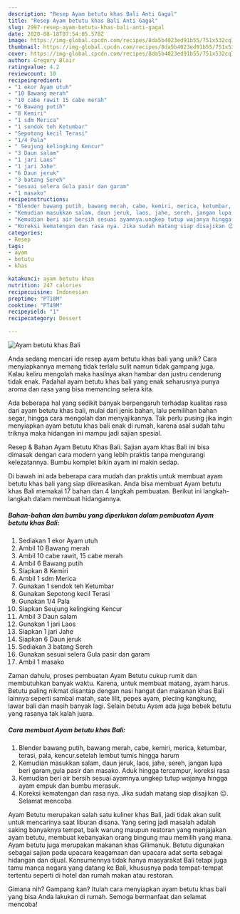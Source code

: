 ```yaml
---
description: "Resep Ayam betutu khas Bali Anti Gagal"
title: "Resep Ayam betutu khas Bali Anti Gagal"
slug: 2997-resep-ayam-betutu-khas-bali-anti-gagal
date: 2020-08-18T07:54:05.578Z
image: https://img-global.cpcdn.com/recipes/8da5b4023ed91b55/751x532cq70/ayam-betutu-khas-bali-foto-resep-utama.jpg
thumbnail: https://img-global.cpcdn.com/recipes/8da5b4023ed91b55/751x532cq70/ayam-betutu-khas-bali-foto-resep-utama.jpg
cover: https://img-global.cpcdn.com/recipes/8da5b4023ed91b55/751x532cq70/ayam-betutu-khas-bali-foto-resep-utama.jpg
author: Gregory Blair
ratingvalue: 4.2
reviewcount: 10
recipeingredient:
- "1 ekor Ayam utuh"
- "10 Bawang merah"
- "10 cabe rawit 15 cabe merah"
- "6 Bawang putih"
- "8 Kemiri"
- "1 sdm Merica"
- "1 sendok teh Ketumbar"
- "Sepotong kecil Terasi"
- "1/4 Pala"
- " Seujung kelingking Kencur"
- "3 Daun salam"
- "1 jari Laos"
- "1 jari Jahe"
- "6 Daun jeruk"
- "3 batang Sereh"
- "sesuai selera Gula pasir dan garam"
- "1 masako"
recipeinstructions:
- "Blender bawang putih, bawang merah, cabe, kemiri, merica, ketumbar, terasi, pala, kencur.setelah lembut tumis hingga harum"
- "Kemudian masukkan salam, daun jeruk, laos, jahe, sereh, jangan lupa beri garam,gula pasir dan masako. Aduk hingga tercampur, koreksi rasa"
- "Kemudian beri air bersih sesuai ayamnya.ungkep tutup wajanya hingga ayam empuk dan bumbu merasuk."
- "Koreksi kematengan dan rasa nya. Jika sudah matang siap disajikan 😉. Selamat mencoba"
categories:
- Resep
tags:
- ayam
- betutu
- khas

katakunci: ayam betutu khas 
nutrition: 247 calories
recipecuisine: Indonesian
preptime: "PT18M"
cooktime: "PT49M"
recipeyield: "1"
recipecategory: Dessert

---
```



![Ayam betutu khas Bali](https://img-global.cpcdn.com/recipes/8da5b4023ed91b55/751x532cq70/ayam-betutu-khas-bali-foto-resep-utama.jpg)

Anda sedang mencari ide resep ayam betutu khas bali yang unik? Cara menyiapkannya memang tidak terlalu sulit namun tidak gampang juga. Kalau keliru mengolah maka hasilnya akan hambar dan justru cenderung tidak enak. Padahal ayam betutu khas bali yang enak seharusnya punya aroma dan rasa yang bisa memancing selera kita.

Ada beberapa hal yang sedikit banyak berpengaruh terhadap kualitas rasa dari ayam betutu khas bali, mulai dari jenis bahan, lalu pemilihan bahan segar, hingga cara mengolah dan menyajikannya. Tak perlu pusing jika ingin menyiapkan ayam betutu khas bali enak di rumah, karena asal sudah tahu triknya maka hidangan ini mampu jadi sajian spesial.

Resep &amp; Bahan Ayam Betutu Khas Bali. Sajian ayam khas Bali ini bisa dimasak dengan cara modern yang lebih praktis tanpa mengurangi kelezatannya. Bumbu komplet bikin ayam ini makin sedap.


Di bawah ini ada beberapa cara mudah dan praktis untuk membuat ayam betutu khas bali yang siap dikreasikan. Anda bisa membuat Ayam betutu khas Bali memakai 17 bahan dan 4 langkah pembuatan. Berikut ini langkah-langkah dalam membuat hidangannya.

<!--inarticleads1-->

##### Bahan-bahan dan bumbu yang diperlukan dalam pembuatan Ayam betutu khas Bali:

1. Sediakan 1 ekor Ayam utuh
1. Ambil 10 Bawang merah
1. Ambil 10 cabe rawit, 15 cabe merah
1. Ambil 6 Bawang putih
1. Siapkan 8 Kemiri
1. Ambil 1 sdm Merica
1. Gunakan 1 sendok teh Ketumbar
1. Gunakan Sepotong kecil Terasi
1. Gunakan 1/4 Pala
1. Siapkan  Seujung kelingking Kencur
1. Ambil 3 Daun salam
1. Gunakan 1 jari Laos
1. Siapkan 1 jari Jahe
1. Siapkan 6 Daun jeruk
1. Sediakan 3 batang Sereh
1. Gunakan sesuai selera Gula pasir dan garam
1. Ambil 1 masako


Zaman dahulu, proses pembuatan Ayam Betutu cukup rumit dan membutuhkan banyak waktu. Karena, untuk membuat matang, ayam harus. Betutu paling nikmat disantap dengan nasi hangat dan makanan khas Bali lainnya seperti sambal matah, sate lilit, pepes ayam, plecing kangkung, lawar bali dan masih banyak lagi. Selain betutu Ayam ada juga bebek betutu yang rasanya tak kalah juara. 

<!--inarticleads2-->

##### Cara membuat Ayam betutu khas Bali:

1. Blender bawang putih, bawang merah, cabe, kemiri, merica, ketumbar, terasi, pala, kencur.setelah lembut tumis hingga harum
1. Kemudian masukkan salam, daun jeruk, laos, jahe, sereh, jangan lupa beri garam,gula pasir dan masako. Aduk hingga tercampur, koreksi rasa
1. Kemudian beri air bersih sesuai ayamnya.ungkep tutup wajanya hingga ayam empuk dan bumbu merasuk.
1. Koreksi kematengan dan rasa nya. Jika sudah matang siap disajikan 😉. Selamat mencoba


Ayam Betutu merupakan salah satu kuliner khas Bali, jadi tidak akan sulit untuk mencarinya saat liburan disana. Yang sering jadi masalah adalah saking banyaknya tempat, baik warung maupun restoran yang menjajakan ayam betutu, membuat kebanyakan orang bingung mau memilih yang mana. Ayam betutu juga merupakan makanan khas Gilimanuk. Betutu digunakan sebagai sajian pada upacara keagamaan dan upacara adat serta sebagai hidangan dan dijual. Konsumennya tidak hanya masyarakat Bali tetapi juga tamu manca negara yang datang ke Bali, khususnya pada tempat-tempat tertentu seperti di hotel dan rumah makan atau restoran. 

Gimana nih? Gampang kan? Itulah cara menyiapkan ayam betutu khas bali yang bisa Anda lakukan di rumah. Semoga bermanfaat dan selamat mencoba!
